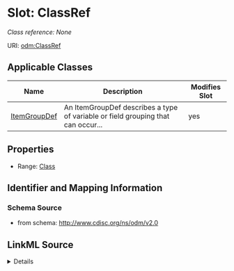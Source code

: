 # Slot: ClassRef


_Class reference: None_



URI: [odm:ClassRef](http://www.cdisc.org/ns/odm/v2.0/ClassRef)



<!-- no inheritance hierarchy -->




## Applicable Classes

| Name | Description | Modifies Slot |
| --- | --- | --- |
[ItemGroupDef](ItemGroupDef.md) | An ItemGroupDef describes a type of variable or field grouping that can occur... |  yes  |







## Properties

* Range: [Class](Class.md)





## Identifier and Mapping Information







### Schema Source


* from schema: http://www.cdisc.org/ns/odm/v2.0




## LinkML Source

<details>
```yaml
name: ClassRef
description: 'Class reference: None'
from_schema: http://www.cdisc.org/ns/odm/v2.0
rank: 1000
identifier: false
alias: ClassRef
domain_of:
- ItemGroupDef
range: Class

```
</details>